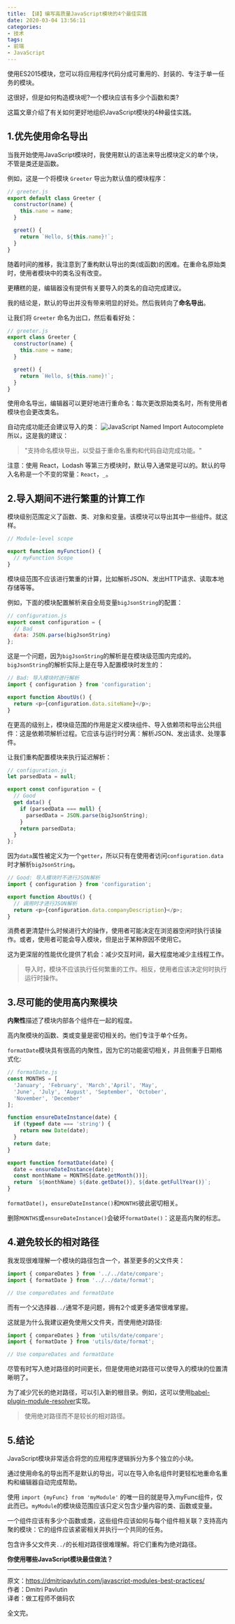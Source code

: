 ```yaml
---
title: 【译】编写高质量JavaScript模块的4个最佳实践
date: 2020-03-04 13:56:11
categories:
- 技术
tags:
- 前端
- JavaScript
---
```


使用ES2015模块，您可以将应用程序代码分成可重用的、封装的、专注于单一任务的模块。

这很好，但是如何构造模块呢?一个模块应该有多少个函数和类?

这篇文章介绍了有关如何更好地组织JavaScript模块的4种最佳实践。

<!-- more -->

## 1.优先使用命名导出
当我开始使用JavaScript模块时，我使用默认的语法来导出模块定义的单个块，不管是类还是函数。

例如，这是一个将模块 `Greeter` 导出为默认值的模块程序：
```js
// greeter.js
export default class Greeter {
  constructor(name) {
    this.name = name;
  }

  greet() {
    return `Hello, ${this.name}!`;
  }
}
```
随着时间的推移，我注意到了重构默认导出的类(或函数)的困难。在重命名原始类时，使用者模块中的类名没有改变。

更糟糕的是，编辑器没有提供有关要导入的类名的自动完成建议。

我的结论是，默认的导出并没有带来明显的好处。然后我转向了**命名导出**。

让我们将 `Greeter` 命名为出口，然后看看好处：
```js
// greeter.js
export class Greeter {
  constructor(name) {
    this.name = name;
  }

  greet() {
    return `Hello, ${this.name}!`;
  }
}
```
使用命名导出，编辑器可以更好地进行重命名：每次更改原始类名时，所有使用者模块也会更改类名。

自动完成功能还会建议导入的类：
![JavaScript Named Import Autocomplete](https://dmitripavlutin.com/static/50f5c31a9862daaaae1478c3875cd12c/ff59c/autocomplete-4.png)
所以，这是我的建议：
> "支持命名模块导出，以受益于重命名重构和代码自动完成功能。"

注意：使用 React，Lodash 等第三方模块时，默认导入通常是可以的。默认的导入名称是一个不变的常量：`React`，`_`。

## 2.导入期间不进行繁重的计算工作
模块级别范围定义了函数、类、对象和变量。该模块可以导出其中一些组件。就这样。
```js
// Module-level scope

export function myFunction() {
  // myFunction Scope
}
```
模块级范围不应该进行繁重的计算，比如解析JSON、发出HTTP请求、读取本地存储等等。

例如，下面的模块配置解析来自全局变量`bigJsonString`的配置：
```js
// configuration.js
export const configuration = {
  // Bad
  data: JSON.parse(bigJsonString)
};
```
这是一个问题，因为`bigJsonString`的解析是在模块级范围内完成的。`bigJsonString`的解析实际上是在导入配置模块时发生的：
```js
// Bad: 导入模块时进行解析
import { configuration } from 'configuration';

export function AboutUs() {
  return <p>{configuration.data.siteName}</p>;
}
```
在更高的级别上，模块级范围的作用是定义模块组件、导入依赖项和导出公共组件：这是依赖项解析过程。它应该与运行时分离：解析JSON、发出请求、处理事件。

让我们重构配置模块来执行延迟解析：
```js
// configuration.js
let parsedData = null;

export const configuration = {
  // Good
  get data() {
    if (parsedData === null) {
      parsedData = JSON.parse(bigJsonString);
    }
    return parsedData;
  }
};
```
因为`data`属性被定义为一个`getter`，所以只有在使用者访问`configuration.data`时才解析`bigJsonString`。
```js
// Good: 导入模块时不进行JSON解析
import { configuration } from 'configuration';

export function AboutUs() {
  // 调用时才进行JSON解析
  return <p>{configuration.data.companyDescription}</p>;
}
```
消费者更清楚什么时候进行大的操作，使用者可能决定在浏览器空闲时执行该操作。或者，使用者可能会导入模块，但是出于某种原因不使用它。

这为更深层的性能优化提供了机会：减少交互时间，最大程度地减少主线程工作。

> 导入时，模块不应该执行任何繁重的工作。相反，使用者应该决定何时执行运行时操作。

## 3.尽可能的使用高内聚模块
**内聚性**描述了模块内部各个组件在一起的程度。

高内聚模块的函数、类或变量是密切相关的。他们专注于单个任务。

`formatDate`模块具有很高的内聚性，因为它的功能密切相关，并且侧重于日期格式化:
```js
// formatDate.js
const MONTHS = [
  'January', 'February', 'March','April', 'May',
  'June', 'July', 'August', 'September', 'October',
  'November', 'December'
];

function ensureDateInstance(date) {
  if (typeof date === 'string') {
    return new Date(date);
  }
  return date;
}

export function formatDate(date) {
  date = ensureDateInstance(date);
  const monthName = MONTHS[date.getMonth())];
  return `${monthName} ${date.getDate()}, ${date.getFullYear()}`;
}
```
`formatDate()`，`ensureDateInstance()`和`MONTHS`彼此密切相关。

删除`MONTHS`或`ensureDateInstance()`会破坏`formatDate()`：这是高内聚的标志。

## 4.避免较长的相对路径
我发现很难理解一个模块的路径包含一个，甚至更多的父文件夹：
```js
import { compareDates } from '../../date/compare';
import { formatDate } from '../../date/format';

// Use compareDates and formatDate
```
而有一个父选择器`../`通常不是问题，拥有2个或更多通常很难掌握。

这就是为什么我建议避免使用父文件夹，而使用绝对路径:
```js
import { compareDates } from 'utils/date/compare';
import { formatDate } from 'utils/date/format';

// Use compareDates and formatDate
```
尽管有时写入绝对路径的时间更长，但是使用绝对路径可以使导入的模块的位置清晰明了。

为了减少冗长的绝对路径，可以引入新的根目录。例如，这可以使用[babel-plugin-module-resolver](https://github.com/tleunen/babel-plugin-module-resolver#readme)实现。

> 使用绝对路径而不是较长的相对路径。

## 5.结论
JavaScript模块非常适合将您的应用程序逻辑拆分为多个独立的小块。

通过使用命名的导出而不是默认的导出，可以在导入命名组件时更轻松地重命名重构和编辑器自动完成帮助。

使用 `import {myFunc} from 'myModule'` 的唯一目的就是导入myFunc组件，仅此而已。`myModule`的模块级范围应该只定义包含少量内容的类、函数或变量。

一个组件应该有多少个函数或类，这些组件应该如何与每个组件相关联？支持高内聚的模块：它的组件应该紧密相关并执行一个共同的任务。

包含许多父文件夹`../`的长相对路径很难理解。将它们重构为绝对路径。

**你使用哪些JavaScript模块最佳做法？**

******
原文：https://dmitripavlutin.com/javascript-modules-best-practices/  
作者：Dmitri Pavlutin  
译者：做工程师不做码农

全文完。
